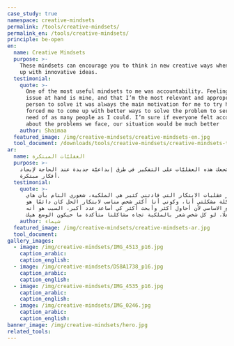```yaml
---
case_study: true
namespace: creative-mindsets
permalink: /tools/creative-mindsets/
permalink_en: /tools/creative-mindsets/
principle: be-open
en:
  name: Creative Mindsets
  purpose: >-
    These mindsets can encourage you to think in new creative ways when coming
    up with innovative ideas.
  testimonial:
    quote: >-
      One of the most useful mindsets to me was accountability. Feeling that the
      issue at hand is mine, and that I’m the most relevant and appropriate
      person to solve it was always the main motivation for me to try harder. It
      forced me to come up with better ways to solve the problem to serve the
      need of as many people as I could. I’m sure if everyone felt accountable
      about the problems we face, our situation would be much better
    author: Shaimaa
  featured_image: /img/creative-mindsets/creative-mindsets-en.jpg
  tool_document: /downloads/tools/creative-mindsets/creative-mindsets-tool-en.png
ar:
  name: العقليّات المبتكرة
  purpose: >-
    تشجعك هذه العقليّات على التفكير في طرق إبداعيّة جديدة عند الحاجة لإيجاد
    أفكار مبتكرة.
  testimonial:
    quote: >-
      من أكثر عقليات الابتكار التي فادتني كثير هي الملكية، شعوري التام بأن هاي
      المشكلة مشكلتي أنا، وكوني أنا أكثر شخص مناسب لابتكار الحل كان دائمًا هو
      الدافع الاساسي لأن أحاول أكثر وأبحث أكثر كي أساعد عدد أكبر، السبب هو أنه
      فعلًا، لو كل شخص شعر بالملكية تجاه مشاكلنا متأكدة ما حيكون الوضع هيك
    author: شيماء
  featured_image: /img/creative-mindsets/creative-mindsets-ar.jpg
  tool_document:
gallery_images:
  - image: /img/creative-mindsets/IMG_4513_p16.jpg
    caption_arabic:
    caption_english:
  - image: /img/creative-mindsets/DS8A1738_p16.jpg
    caption_arabic:
    caption_english:
  - image: /img/creative-mindsets/IMG_4535_p16.jpg
    caption_arabic:
    caption_english:
  - image: /img/creative-mindsets/IMG_0246.jpg
    caption_arabic:
    caption_english:
banner_image: /img/creative-mindsets/hero.jpg
related_tools:
---
```


